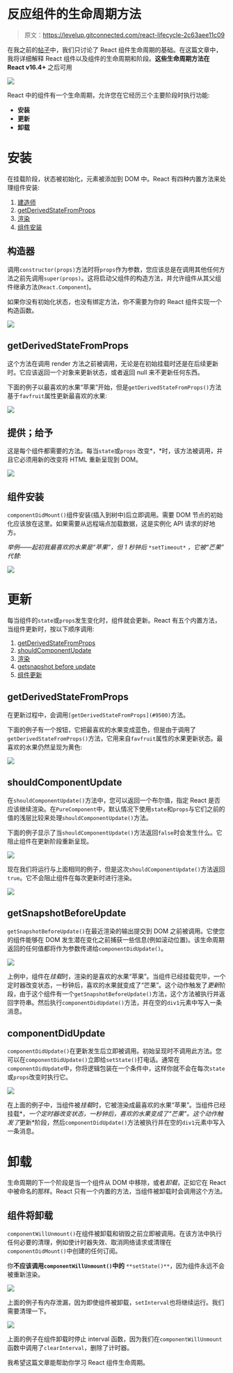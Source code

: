 # 反应组件的生命周期方法

> 原文：<https://levelup.gitconnected.com/react-lifecycle-2c63aee11c09>

在我之前的[帖子](https://medium.com/@__jay__singh__/everything-about-react-10512639a01e)中，我们只讨论了 React 组件生命周期的基础。在这篇文章中，我将详细解释 React 组件以及组件的生命周期和阶段。**这些生命周期方法在 React v16.4+** 之后可用

![](img/390f14933f7e2d243a0fab3b8f765c8f.png)

React 中的组件有一个生命周期，允许您在它经历三个主要阶段时执行功能:

*   **安装**
*   **更新**
*   **卸载**

# **安装**

在挂载阶段，状态被初始化，元素被添加到 DOM 中。React 有四种内置方法来处理组件安装:

1.  [建造师](#ce6c)
2.  [getDerivedStateFromProps](#b1e6)
3.  [渲染](#b04c)
4.  [组件安装](#b017)

## 构造器

调用`constructor(props)`方法时将`props`作为参数，您应该总是在调用其他任何方法之前先调用`super(props)`。这将启动父组件的构造方法，并允许组件从其父组件继承方法(`React.Component`)。

如果你没有初始化状态，也没有绑定方法，你不需要为你的 React 组件实现一个构造函数。

![](img/0a6fb2e660d38c050230d4a23feda74c.png)

## getDerivedStateFromProps

这个方法在调用 render 方法之前被调用，无论是在初始挂载时还是在后续更新时。它应该返回一个对象来更新状态，或者返回 null 来不更新任何东西。

下面的例子以最喜欢的水果“苹果”开始，但是`getDerivedStateFromProps()`方法基于`favfruit`属性更新最喜欢的水果:

![](img/adf161bd34223743eb6945e507fc0395.png)

## 提供；给予

这是每个组件都需要的方法。每当`state`或`props` 改变*，*时，该方法被调用，并且它必须用新的改变将 HTML 重新呈现到 DOM。

![](img/28819e90fd69f953998ac23ad4c13b96.png)

## 组件安装

`componentDidMount()`组件安装(插入到树中)后立即调用。需要 DOM 节点的初始化应该放在这里。如果需要从远程端点加载数据，这是实例化 API 请求的好地方。

*举例——起初我最喜欢的水果是“苹果”，但 1 秒钟后* `*setTimeout*` *，它被“芒果”* *代替:*

![](img/f4e0206daaf12820b88b42d8fc65486b.png)

# **更新**

每当组件的`state`或`props`发生变化时，组件就会更新。React 有五个内置方法，当组件更新时，按以下顺序调用:

1.  [getDerivedStateFromProps](#9500)
2.  [shouldComponentUpdate](#278b)
3.  [渲染](#b04c)
4.  [getsnapshot before update](#7268)
5.  [组件更新](#050c)

## getDerivedStateFromProps

在更新过程中，会调用`[getDerivedStateFromProps](#9500)`方法。

下面的例子有一个按钮，它把最喜欢的水果变成蓝色，但是由于调用了`getDerivedStateFromProps()`方法，它用来自`favfruit`属性的水果更新状态。最喜欢的水果仍然呈现为黄色:

![](img/7dd2824feb85518ad7b192399a7b4e11.png)

## shouldComponentUpdate

在`shouldComponentUpdate()`方法中，您可以返回一个布尔值，指定 React 是否应该继续渲染。在`PureComponent`中，默认情况下使用`state`和`props`与它们之前的值的浅层比较来处理`shouldComponentUpdate()`方法。

下面的例子显示了当`shouldComponentUpdate()`方法返回`false`时会发生什么。它阻止组件在更新阶段重新呈现。

![](img/f8f3740d4bb0f7741cbc90bed45ccebe.png)

现在我们将运行与上面相同的例子，但是这次`shouldComponentUpdate()`方法返回`true`。它不会阻止组件在每次更新时进行渲染。

![](img/df52cb971ec790983c163d98f63e8d29.png)

## getSnapshotBeforeUpdate

`getSnapshotBeforeUpdate()`在最近渲染的输出提交到 DOM 之前被调用。它使您的组件能够在 DOM 发生潜在变化之前捕获一些信息(例如滚动位置)。该生命周期返回的任何值都将作为参数传递给`componentDidUpdate()`。

![](img/e7c66630e661c70fd13fa6141e863c5c.png)

上例中，组件在*挂载*时，渲染的是喜欢的水果“苹果”。当组件已经挂载完毕，一个定时器改变状态，一秒钟后，喜欢的水果就变成了“芒果”。这个动作触发了*更新*阶段，由于这个组件有一个`getSnapshotBeforeUpdate()`方法，这个方法被执行并返回字符串。然后执行`componentDidUpdate()`方法，并在空的`div1`元素中写入一条消息。

## componentDidUpdate

`componentDidUpdate()`在更新发生后立即被调用。初始呈现时不调用此方法。您可以在`componentDidUpdate()`立即给`setState()`打电话。通常在`componentDidUpdate`中，你将逻辑包装在一个条件中，这样你就不会在每次`state`或`props`改变时执行它。

![](img/cd3c8bad52a9c3e1eac8c4cea7850059.png)

在上面的例子中，当组件被*挂载*时，它被渲染成最喜欢的水果“苹果”。当组件已经挂载*，*一个定时器改变状态，一秒钟后，喜欢的水果变成了“芒果”。这个动作触发了*更新*阶段，然后`componentDidUpdate()`方法被执行并在空的`div1`元素中写入一条消息。

# **卸载**

生命周期的下一个阶段是当一个组件从 DOM 中移除，或者*卸载*，正如它在 React 中被命名的那样。React 只有一个内置的方法，当组件被卸载时会调用这个方法。

## **组件将卸载**

`componentWillUnmount()`在组件被卸载和销毁之前立即被调用。在该方法中执行任何必要的清理，例如使计时器失效、取消网络请求或清理在`componentDidMount()`中创建的任何订阅。

你**不应该调用`componentWillUnmount()`中的** `**setState()**`，因为组件永远不会被重新渲染。

![](img/4a8f7ca8ef4647b26146634cdcb56f45.png)

上面的例子有内存泄漏，因为即使组件被卸载，`setInterval`也将继续运行。我们需要清理一下。

![](img/c7887c5c48968e9b05f711f50a09c6c0.png)

上面的例子在组件卸载时停止 interval 函数，因为我们在`componentWillUnmount`函数中调用了`clearInterval`，删除了计时器。

我希望这篇文章能帮助你学习 React 组件生命周期。